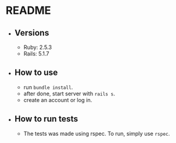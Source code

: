 # README

* Versions
  -
  - Ruby: 2.5.3
  - Rails: 5.1.7

* How to use
  -
  - run `bundle install`.
  - after done, start server with `rails s`.
  - create an account or log in.

* How to run tests
  -
  - The tests was made using rspec. To run, simply use `rspec`.
